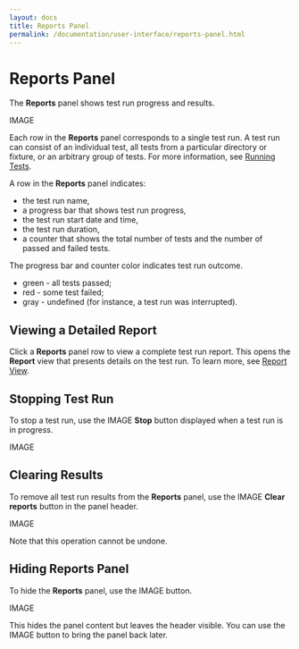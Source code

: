 ```yaml
---
layout: docs
title: Reports Panel
permalink: /documentation/user-interface/reports-panel.html
---
```

# Reports Panel

The **Reports** panel shows test run progress and results.

IMAGE

Each row in the **Reports** panel corresponds to a single test run. A test run can consist of an individual test, all tests from a particular directory or fixture, or an arbitrary group of tests. For more information, see [Running Tests](../working-with-testcafe-studio/running-tests.md).

A row in the **Reports** panel indicates:

* the test run name,
* a progress bar that shows test run progress,
* the test run start date and time,
* the test run duration,
* a counter that shows the total number of tests and the number of passed and failed tests.

The progress bar and counter color indicates test run outcome.

* green - all tests passed;
* red - some test failed;
* gray - undefined (for instance, a test run was interrupted).

## Viewing a Detailed Report

Click a **Reports** panel row to view a complete test run report. This opens the **Report** view that presents details on the test run. To learn more, see [Report View](report-view.md).

## Stopping Test Run

To stop a test run, use the IMAGE **Stop** button displayed when a test run is in progress.

IMAGE

## Clearing Results

To remove all test run results from the **Reports** panel, use the IMAGE **Clear reports** button in the panel header.

IMAGE

Note that this operation cannot be undone.

## Hiding Reports Panel

To hide the **Reports** panel, use the IMAGE button.

IMAGE

This hides the panel content but leaves the header visible. You can use the IMAGE button to bring the panel back later.